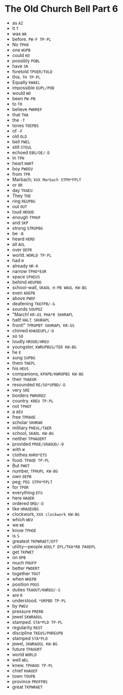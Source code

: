 # The Old Church Bell Part 6

* as `AZ`
* It `T`
* was `WA`
* before. `PW-F TP-PL`
* No `TPHO`
* one `WUPB`
* could `KO`
* possibly `POBL`
* have `SR`
* foretold `TPOER/TOLD`
* this. `TH TP-PL`
* Equally `KWAEL`
* impossible `EUPL/POB`
* would `WO`
* been `PW-PB`
* to `TO`
* believe `PWHREF`
* that `THA`
* the `-T`
* tones `TOEPBS`
* of `-F`
* old `OLD`
* bell `PWEL`
* still `STEUL`
* echoed `EBG/OE/-D`
* In `TPH`
* heart `HART`
* boy `PWOEU`
* from `TPR`
* Marbach; `XXX Marbach STPH*FPLT`
* or `OR`
* day `TKAEU`
* They `THE`
* ring `REUPBG`
* out `OUT`
* loud `HROUD`
* enough `TPHUF`
* and `SKP`
* strong `STROPBG`
* be `-B`
* heard `HERD`
* all `AUL`
* over `OEFR`
* world. `WORLD TP-PL`
* had `H`
* already `HR-R`
* narrow `TPHO*EUR`
* space `SPAEUS`
* behind `HEUPBD`
* school-wall, `SKAOL H-PB WAUL KW-BG`
* even `AOEPB`
* above `PWOF`
* deafening `TKEFPB/-G`
* sounds `SOUPDZ`
* "March! `KR-GS PHA*R SKHRAPL`
* halt! `HALT SKHRAPL`
* front!" `TPROPBT SKHRAPL KR-GS`
* chimed `KHAOEUPL/-D`
* so `SO`
* loudly `HROUD/HREU`
* youngster, `KWRUPBGS/TER KW-BG`
* he `E`
* sung `SUPBG`
* them `THEPL`
* his `HEUS`
* companions, `KPAPB/KWROPBS KW-BG`
* their `THAEUR`
* resounded `RE/SO*UPBD/-D`
* very `SRE`
* borders `PWRORDZ`
* country. `KREU TP-PL`
* not `TPHOT`
* a `AEU`
* free `TPRAOE`
* scholar `SKHRAR`
* military `PHEUL/TAER`
* school, `SKAOL KW-BG`
* neither `TPHAOERT`
* provided `PROE/SRAOUD/-D`
* with `W`
* clothes `KHRO*ETS`
* food. `TPAOD TP-PL`
* But `PWUT`
* number, `TPHUPL KW-BG`
* own `OEPB`
* peg; `PEG STPH*FPLT`
* for `TPOR`
* everything `EFG`
* here `HAOER`
* ordered `ORD/-D`
* like `HRAOEUBG`
* clockwork, `XXX clockwork KW-BG`
* which `WEU`
* we `WE`
* know `TPHOE`
* is `S`
* greatest `TKPWRAET/EFT`
* utility—people `AOULT EPL/TKA*RB PAOEPL`
* get `TKPWET`
* on `OPB`
* much `PHUFP`
* better `PWOERT`
* together `TOGT`
* when `WHEPB`
* position `POGS`
* duties `TKAOUT/KWREU/-S`
* are `R`
* understood. `*URPBD TP-PL`
* by `PWEU`
* pressure `PRERB`
* jewel `SKWRAOUL`
* stamped. `STA*PLD TP-PL`
* regularity `REGT`
* discipline `TKEUS/PHREUPB`
* stamped `STA*PLD`
* jewel, `SKWRAOUL KW-BG`
* future `TPAOURT`
* world `WORLD`
* well `WEL`
* knew. `TPHAOU TP-PL`
* chief `KHAOEF`
* town `TOUPB`
* province `PROFPBS`
* great `TKPWRAET`
